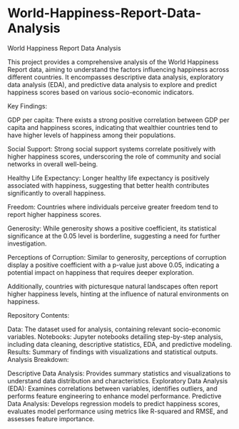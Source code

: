 # World-Happiness-Report-Data-Analysis
World Happiness Report Data Analysis

This project provides a comprehensive analysis of the World Happiness Report data, aiming to understand the factors influencing happiness across different countries. It encompasses descriptive data analysis, exploratory data analysis (EDA), and predictive data analysis to explore and predict happiness scores based on various socio-economic indicators.

Key Findings:

GDP per capita: There exists a strong positive correlation between GDP per capita and happiness scores, indicating that wealthier countries tend to have higher levels of happiness among their populations.

Social Support: Strong social support systems correlate positively with higher happiness scores, underscoring the role of community and social networks in overall well-being.

Healthy Life Expectancy: Longer healthy life expectancy is positively associated with happiness, suggesting that better health contributes significantly to overall happiness.

Freedom: Countries where individuals perceive greater freedom tend to report higher happiness scores.

Generosity: While generosity shows a positive coefficient, its statistical significance at the 0.05 level is borderline, suggesting a need for further investigation.

Perceptions of Corruption: Similar to generosity, perceptions of corruption display a positive coefficient with a p-value just above 0.05, indicating a potential impact on happiness that requires deeper exploration.

Additionally, countries with picturesque natural landscapes often report higher happiness levels, hinting at the influence of natural environments on happiness.

Repository Contents:

Data: The dataset used for analysis, containing relevant socio-economic variables.
Notebooks: Jupyter notebooks detailing step-by-step analysis, including data cleaning, descriptive statistics, EDA, and predictive modeling.
Results: Summary of findings with visualizations and statistical outputs.
Analysis Breakdown:

Descriptive Data Analysis: Provides summary statistics and visualizations to understand data distribution and characteristics.
Exploratory Data Analysis (EDA): Examines correlations between variables, identifies outliers, and performs feature engineering to enhance model performance.
Predictive Data Analysis: Develops regression models to predict happiness scores, evaluates model performance using metrics like R-squared and RMSE, and assesses feature importance.
